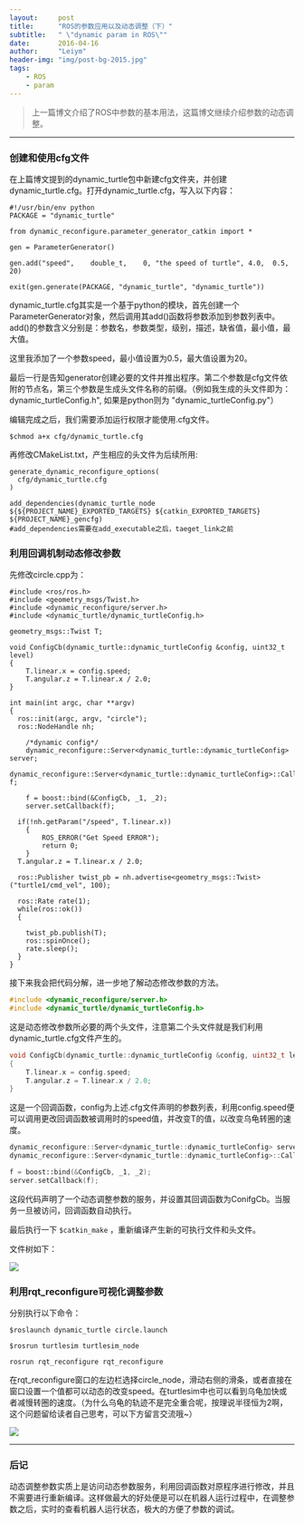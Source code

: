```yaml
---
layout:     post
title:      "ROS的参数应用以及动态调整（下）"
subtitle:   " \"dynamic param in ROS\""
date:       2016-04-16
author:     "Leiym"
header-img: "img/post-bg-2015.jpg"
tags:
    - ROS
    - param
---
```


> 上一篇博文介绍了ROS中参数的基本用法，这篇博文继续介绍参数的动态调整。

---

### 创建和使用cfg文件

在上篇博文提到的dynamic_turtle包中新建cfg文件夹，并创建dynamic_turtle.cfg。打开dynamic_turtle.cfg，写入以下内容：

```
#!/usr/bin/env python
PACKAGE = "dynamic_turtle"

from dynamic_reconfigure.parameter_generator_catkin import *

gen = ParameterGenerator()

gen.add("speed",    double_t,    0, "the speed of turtle", 4.0,  0.5, 20)

exit(gen.generate(PACKAGE, "dynamic_turtle", "dynamic_turtle"))
```

dynamic_turtle.cfg其实是一个基于python的模块，首先创建一个ParameterGenerator对象，然后调用其add()函数将参数添加到参数列表中。add()的参数含义分别是：参数名，参数类型，级别，描述，缺省值，最小值，最大值。

这里我添加了一个参数speed，最小值设置为0.5，最大值设置为20。

最后一行是告知generator创建必要的文件并推出程序。第二个参数是cfg文件依附的节点名，第三个参数是生成头文件名称的前缀。（例如我生成的头文件即为：dynamic_turtleConfig.h", 如果是python则为 "dynamic_turtleConfig.py"）

编辑完成之后，我们需要添加运行权限才能使用.cfg文件。

`$chmod a+x cfg/dynamic_turtle.cfg`

再修改CMakeList.txt，产生相应的头文件为后续所用:

```
generate_dynamic_reconfigure_options(
  cfg/dynamic_turtle.cfg
)

add_dependencies(dynamic_turtle_node ${${PROJECT_NAME}_EXPORTED_TARGETS} ${catkin_EXPORTED_TARGETS} ${PROJECT_NAME}_gencfg)
#add_dependencies需要在add_executable之后，taeget_link之前
```

### 利用回调机制动态修改参数

先修改circle.cpp为：

```
#include <ros/ros.h>
#include <geometry_msgs/Twist.h>
#include <dynamic_reconfigure/server.h>
#include <dynamic_turtle/dynamic_turtleConfig.h>

geometry_msgs::Twist T;

void ConfigCb(dynamic_turtle::dynamic_turtleConfig &config, uint32_t level)
{
	T.linear.x = config.speed;
	T.angular.z = T.linear.x / 2.0;
}

int main(int argc, char **argv)
{
  ros::init(argc, argv, "circle");
  ros::NodeHandle nh;

	/*dynamic config*/
	dynamic_reconfigure::Server<dynamic_turtle::dynamic_turtleConfig> server;
  dynamic_reconfigure::Server<dynamic_turtle::dynamic_turtleConfig>::CallbackType f;

	f = boost::bind(&ConfigCb, _1, _2);
	server.setCallback(f);

  if(!nh.getParam("/speed", T.linear.x))
	{
		ROS_ERROR("Get Speed ERROR");
		return 0;
	}
  T.angular.z = T.linear.x / 2.0;

  ros::Publisher twist_pb = nh.advertise<geometry_msgs::Twist>("turtle1/cmd_vel", 100);

  ros::Rate rate(1);
  while(ros::ok())
  {

    twist_pb.publish(T);
    ros::spinOnce();
    rate.sleep();
  }
}
```

接下来我会把代码分解，进一步地了解动态修改参数的方法。

```C++
#include <dynamic_reconfigure/server.h>
#include <dynamic_turtle/dynamic_turtleConfig.h>
```

这是动态修改参数所必要的两个头文件，注意第二个头文件就是我们利用dynamic_turtle.cfg文件产生的。

```C++
void ConfigCb(dynamic_turtle::dynamic_turtleConfig &config, uint32_t level)
{
	T.linear.x = config.speed;
	T.angular.z = T.linear.x / 2.0;
}
```

这是一个回调函数，config为上述.cfg文件声明的参数列表，利用config.speed便可以调用更改回调函数被调用时的speed值，并改变T的值，以改变乌龟转圈的速度。

```C++
dynamic_reconfigure::Server<dynamic_turtle::dynamic_turtleConfig> server;
dynamic_reconfigure::Server<dynamic_turtle::dynamic_turtleConfig>::CallbackType f;

f = boost::bind(&ConfigCb, _1, _2);
server.setCallback(f);
```

这段代码声明了一个动态调整参数的服务，并设置其回调函数为ConifgCb。当服务一旦被访问，回调函数自动执行。

最后执行一下 `$catkin_make` ，重新编译产生新的可执行文件和头文件。

文件树如下：

<img src="http://leiym.com/img/in-post/post-ros/ros-param/tree2.jpg"/>

### 利用rqt_reconfigure可视化调整参数

分别执行以下命令：

`$roslaunch dynamic_turtle circle.launch`

`$rosrun turtlesim turtlesim_node`

`rosrun rqt_reconfigure rqt_reconfigure`

在rqt_reconfigure窗口的左边栏选择circle_node，滑动右侧的滑条，或者直接在窗口设置一个值都可以动态的改变speed。在turtlesim中也可以看到乌龟加快或者减慢转圈的速度。（为什么乌龟的轨迹不是完全重合呢，按理说半径恒为2啊，这个问题留给读者自己思考，可以下方留言交流哦~）

<img src="http://leiym.com/img/in-post/post-ros/ros-param/turtle2.jpg"/>

---

### 后记
动态调整参数实质上是访问动态参数服务，利用回调函数对原程序进行修改，并且不需要进行重新编译。这样做最大的好处便是可以在机器人运行过程中，在调整参数之后，实时的查看机器人运行状态，极大的方便了参数的调试。
